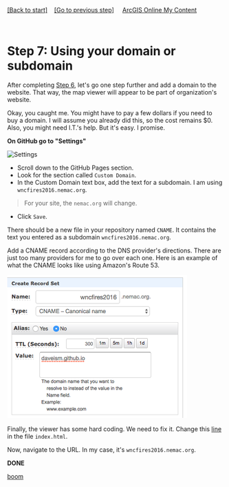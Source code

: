 [[Back to start]](github.md)&nbsp;&nbsp;&nbsp;&nbsp;[[Go to previous step]](GitHub_step6.md)
&nbsp;&nbsp;&nbsp;&nbsp;[ArcGIS Online My Content](http://www.arcgis.com/home/content.html)

&nbsp;

# Step 7: Using your domain or subdomain

After completing [Step 6](GitHub_step6.md), let's go one step further and add a domain to the website. That way, the map viewer will appear to be part of organization's website.


Okay, you caught me. You might have to pay a few dollars if you need to buy a domain. I will assume you already did this, so the cost remains $0. Also, you might need I.T.'s help. But it's easy. I promise.


**On GitHub go to "Settings"**

![Settings](https://docs.google.com/uc?id=0BykF_bN9fsvIU0hBWE52ZTBjWUE)

- Scroll down to the GitHub Pages section.
- Look for the section called `Custom Domain`.
- In the Custom Domain text box, add the text for a subdomain. I am using `wncfires2016.nemac.org`.
> For your site, the `nemac.org` will change.

- Click `Save`.


There should be a new file in your repository named `CNAME`. It contains the text you entered as a subdomain `wncfires2016.nemac.org`.

Add a CNAME record according to the DNS provider's directions. There are just too many providers for me to go over each one. Here is an example of what the CNAME looks like using Amazon's Route 53.

![rename](dns.png)

Finally, the viewer has some hard coding. We need to fix it. Change this [line](https://gist.github.com/daveism/d9d2cf2d34c5ee9b540ec5ca8abf4dab/revisions?diff=split) in the file `index.html`.

Now, navigate to the URL. In my case, it's `wncfires2016.nemac.org`.

**DONE** 

[boom](boom.md)

